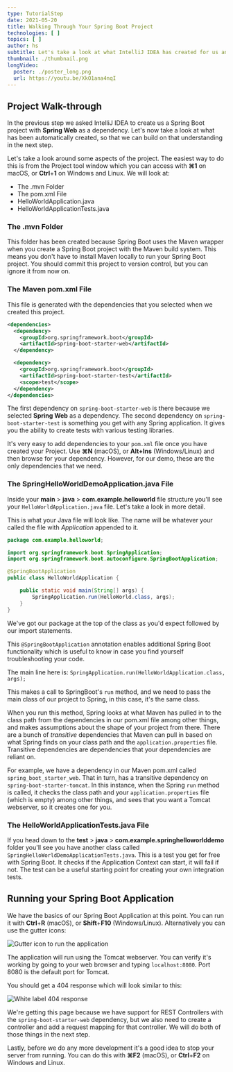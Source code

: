 ```yaml
---
type: TutorialStep
date: 2021-05-20
title: Walking Through Your Spring Boot Project
technologies: [ ]
topics: [ ]
author: hs
subtitle: Let's take a look at what IntelliJ IDEA has created for us and why.
thumbnail: ./thumbnail.png
longVideo:
  poster: ./poster_long.png
  url: https://youtu.be/XkO1ana4nqI
---
```


## Project Walk-through
In the previous step we asked IntelliJ IDEA to create us a Spring Boot project with **Spring Web** as a dependency. Let's now take a look at what has been automatically created, so that we can build on that understanding in the next step.

Let's take a look around some aspects of the project. The easiest way to do this is from the Project tool window which you can access with **⌘1** on macOS, or **Ctrl**+**1** on Windows and Linux. We will look at:

- The .mvn Folder
- The pom.xml File
- HelloWorldApplication.java
- HelloWorldApplicationTests.java

### The .mvn Folder
This folder has been created because Spring Boot uses the Maven wrapper when you create a Spring Boot project with the Maven build system. This means you don't have to install Maven locally to run your Spring Boot project. You should commit this project to version control, but you can ignore it from now on.

### The Maven pom.xml File
This file is generated with the dependencies that you selected when we created this project.

```xml
<dependencies>
  <dependency>
    <groupId>org.springframework.boot</groupId>
    <artifactId>spring-boot-starter-web</artifactId>
  </dependency>

  <dependency>
    <groupId>org.springframework.boot</groupId>
    <artifactId>spring-boot-starter-test</artifactId>
    <scope>test</scope>
  </dependency>
</dependencies>
```
The first dependency on `spring-boot-starter-web` is there because we selected **Spring Web** as a dependency. The second dependency on `spring-boot-starter-test` is something you get with any Spring application. It gives you the ability to create tests with various testing libraries.

It's very easy to add dependencies to your `pom.xml` file once you have created your Project. Use **⌘N** (macOS), or **Alt+Ins** (Windows/Linux) and then browse for your dependency. However, for our demo, these are the only dependencies that we need.


### The SpringHelloWorldDemoApplication.java File
Inside your **main** > **java** > **com.example.helloworld** file structure you'll see your `HelloWorldApplication.java` file. Let's take a look in more detail.

This is what your Java file will look like. The name will be whatever your called the file with _Application_ appended to it.

```java
package com.example.helloworld;

import org.springframework.boot.SpringApplication;
import org.springframework.boot.autoconfigure.SpringBootApplication;

@SpringBootApplication
public class HelloWorldApplication {

    public static void main(String[] args) {
        SpringApplication.run(HelloWorld.class, args);
    }
} 
```

We've got our package at the top of the class as you'd expect followed by our import statements.

This `@SpringBootApplication` annotation  enables additional Spring Boot functionality which is useful to know in case you find yourself troubleshooting your code.

The main line here is: `SpringApplication.run(HelloWorldApplication.class, args);`

This makes a call to SpringBoot's `run` method, and we need to pass the main class of our project to Spring, in this case, it's the same class.

When you run this method, Spring looks at what Maven has pulled in to the class path from the dependencies in our pom.xml file among other things, and makes assumptions about the shape of your project from there. There are a bunch of _transitive_ dependencies that Maven can pull in based on what Spring finds on your class path and the `application.properties` file. Transitive dependencies are dependencies that your dependencies are reliant on.

For example, we have a dependency in our Maven pom.xml called  `spring_boot_starter_web`. That in turn, has a transitive dependency on `spring-boot-starter-tomcat`. In this instance, when the Spring `run` method is called, it checks the class path and your `application.properties` file (which is empty) among other things, and sees that you want a Tomcat webserver, so it creates one for you.

### The HelloWorldApplicationTests.java File
If you head down to the **test** > **java** > **com.example.springhelloworlddemo** folder you'll see you have another class called `SpringHelloWorldDemoApplicationTests.java`. This is a test you get for free with Spring Boot. It checks if the Application Context can start, it will fail if not. The test can be a useful starting point for creating your own integration tests.

## Running your Spring Boot Application
We have the basics of our Spring Boot Application at this point. You can run it with **Ctrl**+**R** (macOS), or **Shift**+**F10** (Windows/Linux). Alternatively you can use the gutter icons:

![Gutter icon to run the application](gutter-icon-run-application.png)

The application will run using the Tomcat webserver. You can verify it's working by going to your web browser and typing `localhost:8080`. Port 8080 is the default port for Tomcat.

You should get a 404 response which will look similar to this:

![White label 404 response](white-label-404-response.png)

We're getting this page because we have support for REST Controllers with the `spring-boot-starter-web` dependency, but we also need to create a controller and add a request mapping for that controller. We will do both of those things in the next step.

Lastly, before we do any more development it's a good idea to stop your server from running. You can do this with **⌘F2** (macOS), or **Ctrl**+**F2** on Windows and Linux. 